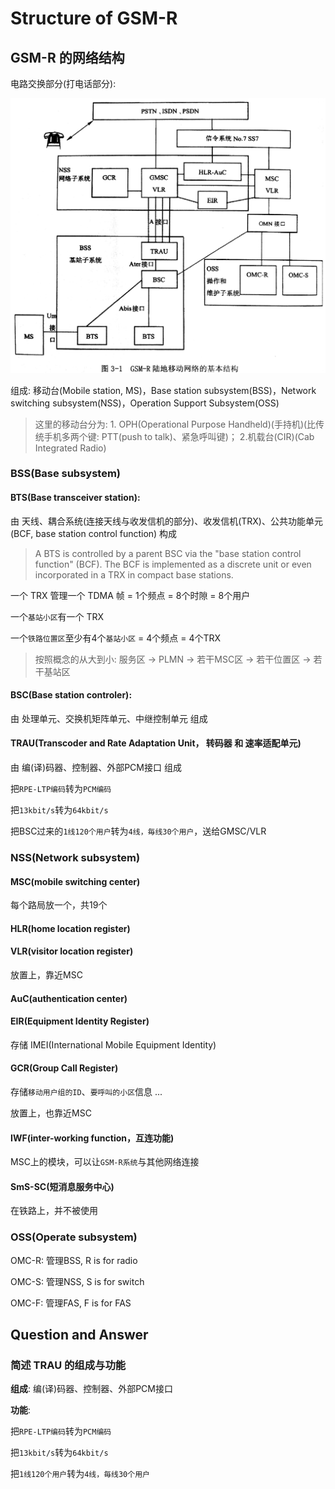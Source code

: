 # Structure of GSM-R

## GSM-R 的网络结构

电路交换部分\(打电话部分\):

![](../.gitbook/assets/the_structure_of_GSM_R.jpg)

组成: 移动台\(Mobile station, MS\)，Base station subsystem\(BSS\)，Network switching subsystem\(NSS\)，Operation Support Subsystem\(OSS\)

> 这里的移动台分为: 1. OPH\(Operational Purpose Handheld\)\(手持机\)\(比传统手机多两个键: PTT\(push to talk\)、紧急呼叫键\)； 2.机载台\(CIR\)\(Cab Integrated Radio\)

### BSS\(Base subsystem\)

#### BTS\(Base transceiver station\):

由 天线、耦合系统\(连接天线与收发信机的部分\)、收发信机\(TRX\)、公共功能单元\(BCF, base station control function\) 构成

> A BTS is controlled by a parent BSC via the "base station control function" \(BCF\). The BCF is implemented as a discrete unit or even incorporated in a TRX in compact base stations.

一个 TRX 管理一个 TDMA 帧 = 1个频点 = 8个时隙 = 8个用户

一个`基站小区`有一个 TRX

一个`铁路位置区`至少有4个`基站小区` = 4个频点 = 4个TRX

> 按照概念的从大到小: 服务区 -&gt; PLMN -&gt; 若干MSC区 -&gt; 若干位置区 -&gt; 若干基站区

#### BSC\(Base station controler\):

由 处理单元、交换机矩阵单元、中继控制单元 组成

#### TRAU\(Transcoder and Rate Adaptation Unit， 转码器 和 速率适配单元\)

由 编\(译\)码器、控制器、外部PCM接口 组成

把`RPE-LTP编码`转为`PCM编码`

把`13kbit/s`转为`64kbit/s`

把BSC过来的`1线120个用户`转为`4线，毎线30个用户`，送给GMSC/VLR

### NSS\(Network subsystem\)

#### MSC\(mobile switching center\)

每个路局放一个，共19个

#### HLR\(home location register\)

#### VLR\(visitor location register\)

放置上，靠近MSC

#### AuC\(authentication center\)

#### EIR\(Equipment Identity Register\)

存储 IMEI\(International Mobile Equipment Identity\)

#### GCR\(Group Call Register\)

存储`移动用户组的ID`、`要呼叫的小区`信息 ...

放置上，也靠近MSC

#### IWF\(inter-working function，互连功能\)

MSC上的模块，可以让`GSM-R系统`与其他网络连接

#### SmS-SC\(短消息服务中心\)

在铁路上，并不被使用

### OSS\(Operate subsystem\)

OMC-R: 管理BSS, R is for radio

OMC-S: 管理NSS, S is for switch

OMC-F: 管理FAS, F is for FAS

## Question and Answer

### 简述 TRAU 的组成与功能

**组成**: 编\(译\)码器、控制器、外部PCM接口

**功能**:

把`RPE-LTP编码`转为`PCM编码`

把`13kbit/s`转为`64kbit/s`

把`1线120个用户`转为`4线，毎线30个用户`

